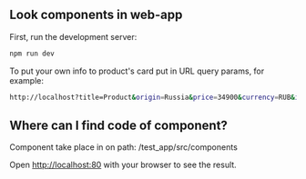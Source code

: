 ## Look components in web-app

First, run the development server:

```bash
npm run dev
```

To put your own info to product's card put in URL query params, for example:

```bash
http://localhost?title=Product&origin=Russia&price=34900&currency=RUB&imageurl=/default.jpg
```

## Where can I find code of component?

Component take place in on path: /test_app/src/components

Open [http://localhost:80](http://localhost) with your browser to see the result.
